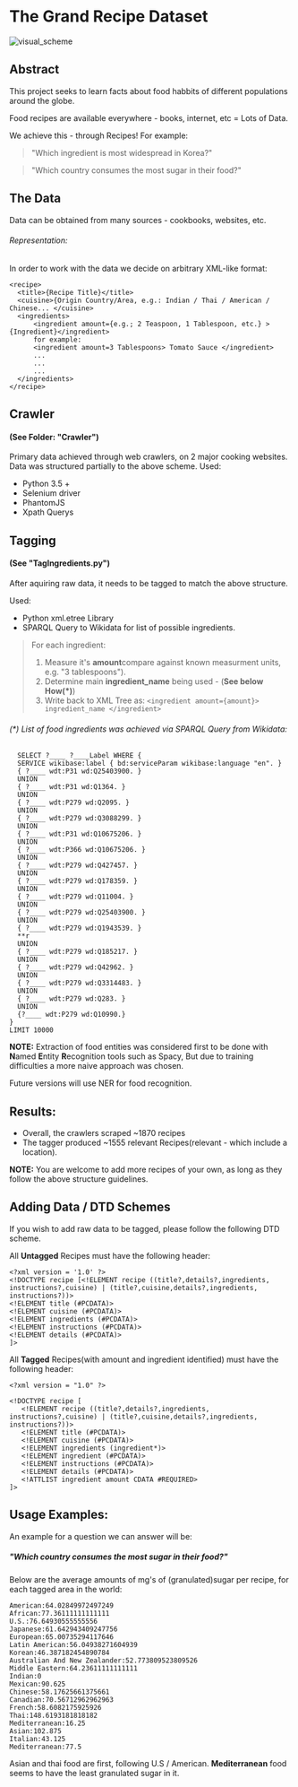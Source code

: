 # The Grand Recipe Dataset

![visual_scheme](https://user-images.githubusercontent.com/7606509/53698452-8cc47080-3de5-11e9-8079-45f48ed58585.png)

## Abstract

This project seeks to learn facts about food habbits of different populations around the globe.

Food recipes are available everywhere - books, internet, etc = Lots of Data.

We achieve this - through Recipes!
For example:
> "Which ingredient is most widespread in Korea?"

> "Which country consumes the most sugar in their food?"
             
## The Data
Data can be obtained from many sources - cookbooks, websites, etc.
###### Representation:
In order to work with the data we decide on arbitrary XML-like format:

```
<recipe>
  <title>{Recipe Title}</title>
  <cuisine>{Origin Country/Area, e.g.: Indian / Thai / American / Chinese... </cuisine>
  <ingredients>
      <ingredient amount={e.g.; 2 Teaspoon, 1 Tablespoon, etc.} >{Ingredient}</ingredient>
      for example:
      <ingredient amount=3 Tablespoons> Tomato Sauce </ingredient>
      ...
      ...
      ...
  </ingredients>
</recipe>
```

## Crawler 
#### (See Folder: "Crawler")
Primary data achieved through web crawlers, on 2 major cooking websites.
Data was structured partially to the above scheme.
  Used:
- Python 3.5 + 
- Selenium driver
- PhantomJS
- Xpath Querys

## Tagging
#### (See "TagIngredients.py")

After aquiring raw data, it needs to be tagged to match the above structure.

Used:
- Python xml.etree Library
- SPARQL Query to Wikidata for list of possible ingredients.

> For each ingredient:
> 1. Measure it's **amount**compare against known measurment units, e.g. "3 tablespoons").
> 2. Determine main **ingredient_name** being used - (**See below How(*)**)
> 3. Write back to XML Tree as: ``` <ingredient amount={amount}> ingredient_name </ingredient> ```
###### (*) List of food ingredients was achieved via SPARQL Query from Wikidata:
```
  SELECT ?____ ?____Label WHERE {
  SERVICE wikibase:label { bd:serviceParam wikibase:language "en". }
  { ?____ wdt:P31 wd:Q25403900. }
  UNION
  { ?____ wdt:P31 wd:Q1364. }
  UNION
  { ?____ wdt:P279 wd:Q2095. }
  UNION
  { ?____ wdt:P279 wd:Q3088299. }
  UNION
  { ?____ wdt:P31 wd:Q10675206. }
  UNION
  { ?____ wdt:P366 wd:Q10675206. }
  UNION
  { ?____ wdt:P279 wd:Q427457. }
  UNION
  { ?____ wdt:P279 wd:Q178359. }
  UNION
  { ?____ wdt:P279 wd:Q11004. }
  UNION
  { ?____ wdt:P279 wd:Q25403900. }
  UNION
  { ?____ wdt:P279 wd:Q1943539. }
  **r
  UNION
  { ?____ wdt:P279 wd:Q185217. }
  UNION
  { ?____ wdt:P279 wd:Q42962. }
  UNION
  { ?____ wdt:P279 wd:Q3314483. }
  UNION
  { ?____ wdt:P279 wd:Q283. }
  UNION
  {?____ wdt:P279 wd:Q10990.}
}
LIMIT 10000
```
**NOTE:** Extraction of food entities was considered first to be done with **N**amed **E**ntity **R**ecognition tools such as 
Spacy, But due to training difficulties a more naive approach was chosen.

Future versions will use NER for food recognition.

## Results:
- Overall, the crawlers scraped ~1870 recipes
- The tagger produced ~1555 relevant Recipes(relevant - which include a location).

**NOTE:** You are welcome to add more recipes of your own, as long as they follow the above structure guidelines.

## Adding Data / DTD Schemes
If you wish to add raw data to be tagged, please follow the following DTD scheme.

All **Untagged** Recipes must have the following header:
```
<?xml version = '1.0' ?>
<!DOCTYPE recipe [<!ELEMENT recipe ((title?,details?,ingredients, instructions?,cuisine) | (title?,cuisine,details?,ingredients, instructions?))>
<!ELEMENT title (#PCDATA)>
<!ELEMENT cuisine (#PCDATA)>
<!ELEMENT ingredients (#PCDATA)>
<!ELEMENT instructions (#PCDATA)>
<!ELEMENT details (#PCDATA)>
]>
```
All **Tagged** Recipes(with amount and ingredient identified) must have the following header:
```
<?xml version = "1.0" ?>

<!DOCTYPE recipe [
   <!ELEMENT recipe ((title?,details?,ingredients, instructions?,cuisine) | (title?,cuisine,details?,ingredients, instructions?))>
   <!ELEMENT title (#PCDATA)>
   <!ELEMENT cuisine (#PCDATA)>
   <!ELEMENT ingredients (ingredient*)>
   <!ELEMENT ingredient (#PCDATA)>
   <!ELEMENT instructions (#PCDATA)>
   <!ELEMENT details (#PCDATA)>
   <!ATTLIST ingredient amount CDATA #REQUIRED>
]>
```
## Usage Examples:
An example for a question we can answer will be:
##### "Which country consumes the most sugar in their food?"
Below are the average amounts of mg's of (granulated)sugar per recipe, for each tagged area in the world:
```
American:64.02849972497249
African:77.36111111111111
U.S.:76.64930555555556
Japanese:61.642943409247756
European:65.00735294117646
Latin American:56.04938271604939
Korean:46.387182454890784
Australian And New Zealander:52.773809523809526
Middle Eastern:64.23611111111111
Indian:0
Mexican:90.625
Chinese:58.17625661375661
Canadian:70.56712962962963
French:58.6082175925926
Thai:148.6193181818182
Mediterranean:16.25
Asian:102.875
Italian:43.125
Mediterranean:77.5
```

Asian and thai food are first, following U.S / American.
**Mediterranean** food seems to have the least granulated sugar in it.
